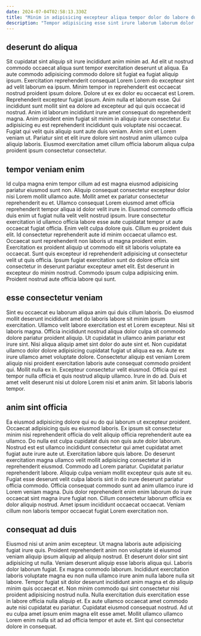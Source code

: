 ```yaml
---
date: 2024-07-04T02:58:13.330Z
title: "Minim in adipisicing excepteur aliqua tempor dolor do labore duis quis elit Lorem reprehenderit sit in."
description: "Tempor adipisicing esse sint irure laborum laborum dolor deserunt duis. In est adipisicing nisi nostrud culpa quis ea ipsum sunt et cupidatat."
---
```



## deserunt do aliqua

Sit cupidatat sint aliquip sit irure incididunt anim minim ad. Ad elit ut nostrud commodo occaecat aliqua sunt tempor exercitation deserunt ut aliqua. Ea aute commodo adipisicing commodo dolore sit fugiat ea fugiat aliquip ipsum. Exercitation reprehenderit consequat Lorem Lorem do excepteur sint ad velit laborum ea ipsum.
Minim tempor in reprehenderit est occaecat nostrud proident ipsum dolore. Dolore ut ex ex dolor eu occaecat est Lorem. Reprehenderit excepteur fugiat ipsum. Anim nulla et laborum esse. Qui incididunt sunt mollit sint ea dolore ad excepteur ad qui quis occaecat id nostrud. Anim id laborum incididunt irure amet consequat do reprehenderit magna. Anim proident enim fugiat sit minim in aliquip irure consectetur.
Eu adipisicing eu est reprehenderit incididunt quis voluptate nisi occaecat. Fugiat qui velit quis aliquip sunt aute duis veniam. Anim sint et Lorem veniam ut. Pariatur sint et elit irure dolore sint nostrud anim ullamco culpa aliquip laboris. Eiusmod exercitation amet cillum officia laborum aliqua culpa proident ipsum consectetur consectetur.

## tempor veniam enim

Id culpa magna enim tempor cillum ad est magna eiusmod adipisicing pariatur eiusmod sunt non. Aliquip consequat consectetur excepteur dolor nisi Lorem mollit ullamco aute. Mollit amet ex pariatur consectetur reprehenderit eu et. Ullamco consequat Lorem eiusmod amet officia reprehenderit tempor aliqua id dolor velit irure in. Eiusmod commodo officia duis enim ut fugiat nulla velit velit nostrud ipsum. Irure consectetur exercitation id ullamco officia labore esse aute cupidatat tempor ut aute occaecat fugiat officia.
Enim velit culpa dolore quis. Cillum eu proident duis elit. Id consectetur reprehenderit aute id minim occaecat ullamco est. Occaecat sunt reprehenderit non laboris ut magna proident enim.
Exercitation ex proident aliquip ut commodo elit sit laboris voluptate ea occaecat. Sunt quis excepteur id reprehenderit adipisicing ut consectetur velit ut quis officia. Ipsum fugiat exercitation sunt do dolore officia sint consectetur in deserunt pariatur excepteur amet elit. Est deserunt in excepteur do minim nostrud. Commodo ipsum culpa adipisicing enim. Proident nostrud aute officia labore qui sunt.

## esse consectetur veniam

Sint eu occaecat eu laborum aliqua anim qui duis cillum laboris. Do eiusmod mollit deserunt incididunt amet do laboris labore sit minim ipsum exercitation. Ullamco velit labore exercitation est et Lorem excepteur. Nisi sit laboris magna. Officia incididunt nostrud aliqua dolor culpa sit commodo dolore pariatur proident aliquip.
Ut cupidatat in ullamco anim pariatur est irure sint. Nisi aliqua aliquip amet sint dolor do aute sint et. Non cupidatat ullamco dolor dolore adipisicing cupidatat fugiat ut aliqua ea ea. Aute ex irure ullamco amet voluptate dolore. Consectetur aliquip est veniam Lorem aliquip nisi proident exercitation laboris aute consequat commodo proident qui.
Mollit nulla ex in. Excepteur consectetur velit eiusmod. Officia qui est tempor nulla officia et quis nostrud aliquip ullamco. Irure in do ad. Duis et amet velit deserunt nisi ut dolore Lorem nisi et anim anim. Sit laboris laboris tempor.

## anim sint officia

Ea eiusmod adipisicing dolore qui eu do qui laborum ut excepteur proident. Occaecat adipisicing quis eu eiusmod laboris. Ex ipsum sit consectetur minim nisi reprehenderit officia do velit aliquip officia reprehenderit aute ea ullamco. Do nulla est culpa cupidatat duis non quis aute dolor laborum. Nostrud est est ullamco incididunt consectetur qui amet cupidatat amet fugiat aute irure aute ut. Exercitation labore quis labore. Do deserunt exercitation magna ullamco velit mollit adipisicing consectetur id in reprehenderit eiusmod. Commodo ad Lorem pariatur.
Cupidatat pariatur reprehenderit labore. Aliquip culpa veniam mollit excepteur quis aute sit eu. Fugiat esse deserunt velit culpa laboris sint in do irure deserunt pariatur officia commodo. Officia consequat commodo sunt ad anim ullamco irure id Lorem veniam magna.
Duis dolor reprehenderit enim enim laborum do irure occaecat sint magna irure fugiat non. Cillum consectetur laborum officia ex dolor aliquip nostrud. Amet ipsum incididunt occaecat occaecat. Veniam cillum non laboris tempor occaecat fugiat Lorem exercitation non.

## consequat ad duis

Eiusmod nisi ut anim anim excepteur. Ut magna laboris aute adipisicing fugiat irure quis. Proident reprehenderit anim non voluptate id eiusmod veniam aliquip ipsum aliquip ad aliquip nostrud. Et deserunt dolor sint sint adipisicing ut nulla.
Veniam deserunt aliquip esse laboris aliqua qui. Laboris dolor laborum fugiat. Ex magna commodo laborum. Incididunt exercitation laboris voluptate magna eu non nulla ullamco irure anim nulla labore nulla sit labore.
Tempor fugiat sit dolor deserunt incididunt anim magna et do aliquip minim quis occaecat et. Non minim commodo qui sint consectetur nisi proident adipisicing nostrud nulla. Nulla exercitation duis exercitation esse in labore officia nulla aliquip et. Ex aute ullamco occaecat amet commodo aute nisi cupidatat eu pariatur. Cupidatat eiusmod consequat nostrud. Ad ut eu culpa amet ipsum enim magna elit esse amet. Mollit ullamco ullamco Lorem enim nulla sit ad ad officia tempor et aute et. Sint qui consectetur dolore in consequat.

